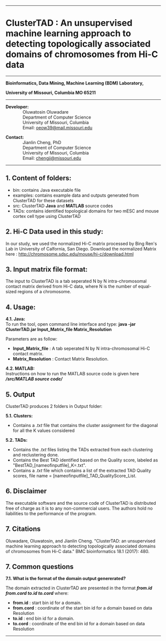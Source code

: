 ------------------------------------------------------------------------------------------------------------------------------------
# ClusterTAD : An unsupervised machine learning approach to detecting topologically associated domains of chromosomes from Hi-C data
------------------------------------------------------------------------------------------------------------------------------------
**Bioinformatics, Data Mining, Machine Learning (BDM) Laboratory,**

**University of Missouri, Columbia MO 65211**

----------------------------------------------------------------------

**Developer:** <br />
		 &nbsp;&nbsp;&nbsp;&nbsp;&nbsp;&nbsp;&nbsp;&nbsp;&nbsp;&nbsp;&nbsp;&nbsp;&nbsp;&nbsp;Oluwatosin Oluwadare <br />
		 &nbsp;&nbsp;&nbsp;&nbsp;&nbsp;&nbsp;&nbsp;&nbsp;&nbsp;&nbsp;&nbsp;&nbsp;&nbsp;&nbsp;Department of Computer Science <br />
		 &nbsp;&nbsp;&nbsp;&nbsp;&nbsp;&nbsp;&nbsp;&nbsp;&nbsp;&nbsp;&nbsp;&nbsp;&nbsp;&nbsp;University of Missouri, Columbia <br />
		 &nbsp;&nbsp;&nbsp;&nbsp;&nbsp;&nbsp;&nbsp;&nbsp;&nbsp;&nbsp;&nbsp;&nbsp;&nbsp;&nbsp;Email: oeow39@mail.missouri.edu 

**Contact:** <br />
		 &nbsp;&nbsp;&nbsp;&nbsp;&nbsp;&nbsp;&nbsp;&nbsp;&nbsp;&nbsp;&nbsp;&nbsp;&nbsp;&nbsp;Jianlin Cheng, PhD <br />
		 &nbsp;&nbsp;&nbsp;&nbsp;&nbsp;&nbsp;&nbsp;&nbsp;&nbsp;&nbsp;&nbsp;&nbsp;&nbsp;&nbsp;Department of Computer Science <br />
		 &nbsp;&nbsp;&nbsp;&nbsp;&nbsp;&nbsp;&nbsp;&nbsp;&nbsp;&nbsp;&nbsp;&nbsp;&nbsp;&nbsp;University of Missouri, Columbia <br />
		 &nbsp;&nbsp;&nbsp;&nbsp;&nbsp;&nbsp;&nbsp;&nbsp;&nbsp;&nbsp;&nbsp;&nbsp;&nbsp;&nbsp;Email: chengji@missouri.edu 
	 
--------------------------------------------------------------------	

**1.	Content of folders:**
-----------------------------------------------------------	
* bin: contains Java executable file 
* examples: contains example data and outputs generated from ClusterTAD for these datasets 
* src: ClusterTAD **Java** and **MATLAB** source codes
* TADs: contains identified topological domains for two mESC and mouse cortex cell type using ClusterTAD


**2.	Hi-C Data used in this study:**
-----------------------------------------------------------
In our study, we used the normalized Hi-C  matrix processed by Bing Ren's Lab in University of Calfornia, San Diego. 
Download the normalized Matrix here : http://chromosome.sdsc.edu/mouse/hi-c/download.html


**3.	Input matrix file format:**
-----------------------------------------------------------
The input to ClusterTAD is a tab seperated N by N intra-chromosomal contact matrix derived from Hi-C data, where N is the number of equal-sized regions of a chromosome.


**4.	Usage:**
-----------------------------------------------------------
**4.1. 	Java:** <br />
To run the tool, open command line interface and type: 	 **java -jar ClusterTAD.jar Input_Matrix_file Matrix_Resolution** 

Parameters are as follow:
 *  **Input_Matrix_file** :  A tab seperated N by N intra-chromosomal Hi-C contact matrix.
 *  **Matrix_Resolution** :  Contact Matrix Resolution.

**4.2. MATLAB:**<br />
Instructions on how to run the MATLAB source code is given here **_/src/MATLAB source code/_**



**5.	Output**
-----------------------------------------------------------
ClusterTAD produces 2 folders in Output folder:

**5.1. 	Clusters:**
 * Contains a *.txt* file that contains the cluster assignment for the diagonal for all the K values considered
 
**5.2.	TADs:** 
 *	Contains the *.txt* files listing the TADs extracted from each clustering and reclustering done.
 *	Contains the Best TAD identified based on the Quality score, labeled as "BestTAD_[nameofinputfile]_K=.txt".
 *  Contains a *.txt* file which contains a list of the extracted TAD Quality scores, file name = [nameofinputfile]_TAD_QualityScore_List.


**6. Disclaimer**
-----------------------------------------------------------
The executable software and the source code of ClusterTAD is distributed free of charge as it is to any non-commercial users. The authors hold no liabilities to the performance of the program.

**7. Citations**
-----------------------------------------------------------
Oluwadare, Oluwatosin, and Jianlin Cheng. "ClusterTAD: an unsupervised machine learning approach to detecting topologically associated domains of chromosomes from Hi-C data." BMC bioinformatics 18.1 (2017): 480.

**7. Common questions**
-----------------------------------------------------------
**7.1. 	What is the format of the domain output genererated?**

The domain extracted in ClusterTAD are presented in the format **_from.id	from.cord	to.id	to.cord_** where:
 *  **from.id** :  start bin id for a domain.
 *  **from.cord** :   coordinate of the start bin id for a domain based on data Resolution
 *  **to.id** :  end bin id for a domain.
 *  **to.cord** :   coordinate of the end bin id for a domain based on data Resolution

-----------------------------------------------------------